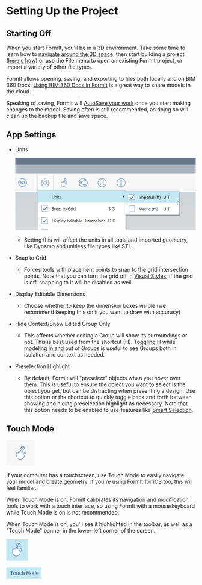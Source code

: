# Setting Up the Project

## Starting Off

When you start FormIt, you'll be in a 3D environment. Take some time to learn how to [navigate around the 3D space](navigating-the-scene.md), then start building a project \([here's how](../building-the-farnsworth-house/)\) or use the File menu to open an existing FormIt project, or import a variety of other file types.

FormIt allows opening, saving, and exporting to files both locally and on BIM 360 Docs. [Using BIM 360 Docs in FormIt](https://formit.autodesk.com/page/formit-bim-360-docs) is a great way to share models in the cloud.

Speaking of saving, FormIt will [AutoSave your work](../tool-library/autosave.md) once you start making changes to the model. Saving often is still recommended, as doing so will clean up the backup file and save space.

## App Settings

* Units

  ![](../.gitbook/assets/69fa8a69-57f3-4eaa-a00a-4976732b1547.png)

  * Setting this will affect the units in all tools and imported geometry, like Dynamo and unitless file types like STL.

* Snap to Grid
  * Forces tools with placement points to snap to the grid intersection points. Note that you can turn the grid off in [Visual Styles](../building-the-farnsworth-house/visual-settings.md), if the grid is off, snapping to it will be disabled as well.
* Display Editable Dimensions
  * Choose whether to keep the dimension boxes visible \(we recommend keeping this on if you want to draw with accuracy\)
* Hide Context/Show Edited Group Only
  * This affects whether editing a Group will show its surroundings or not. This is best used from the shortcut \(H\). Toggling H while modeling in and out of Groups is useful to see Groups both in isolation and context as needed.
* Preselection Highlight
  * By default, FormIt will "preselect" objects when you hover over them. This is useful to ensure the object you want to select is the object you get, but can be distracting when presenting a design. Use this option or the shortcut to quickly toggle back and forth between showing and hiding preselection highlight as necessary. Note that this option needs to be enabled to use features like [Smart Selection](https://www.youtube.com/watch?v=akLeB1FADt4). 

## Touch Mode

![](../.gitbook/assets/20190619-touch-mode-off.png)

If your computer has a touchscreen, use Touch Mode to easily navigate your model and create geometry. If you're using FormIt for iOS too, this will feel familiar.

When Touch Mode is on, FormIt calibrates its navigation and modification tools to work with a touch interface, so using FormIt with a mouse/keyboard while Touch Mode is on is not recommended. 

When Touch Mode is on, you'll see it highlighted in the toolbar, as well as a "Touch Mode" banner in the lower-left corner of the screen.

![](../.gitbook/assets/20190619-touch-mode-on.png)

![](../.gitbook/assets/20190618-touch-mode-banner.png)

